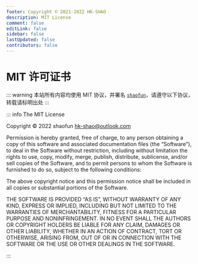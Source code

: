 ```yaml
---
footer: Copyright © 2021-2022 HK-SHAO
description: MIT License
comment: false
editLink: false
sidebar: false
lastUpdated: false
contributors: false
---
```


# MIT 许可证书
::: warning
本站所有内容均使用 MIT 协议，并署名 [`shaofun`](//shao.fun)，请遵守以下协议，转载请标明出处
:::

::: info The MIT License

<div style="font-family: var(--font-family-serif)">

Copyright © 2022 shaofun <hk-shao@outlook.com>

Permission is hereby granted, free of charge, to any person obtaining a copy of this software and associated documentation files (the “Software”), to deal in the Software without restriction, including without limitation the rights to use, copy, modify, merge, publish, distribute, sublicense, and/or sell copies of the Software, and to permit persons to whom the Software is furnished to do so, subject to the following conditions:

The above copyright notice and this permission notice shall be included in all copies or substantial portions of the Software.

THE SOFTWARE IS PROVIDED “AS IS”, WITHOUT WARRANTY OF ANY KIND, EXPRESS OR IMPLIED, INCLUDING BUT NOT LIMITED TO THE WARRANTIES OF MERCHANTABILITY, FITNESS FOR A PARTICULAR PURPOSE AND NONINFRINGEMENT. IN NO EVENT SHALL THE AUTHORS OR COPYRIGHT HOLDERS BE LIABLE FOR ANY CLAIM, DAMAGES OR OTHER LIABILITY, WHETHER IN AN ACTION OF CONTRACT, TORT OR OTHERWISE, ARISING FROM, OUT OF OR IN CONNECTION WITH THE SOFTWARE OR THE USE OR OTHER DEALINGS IN THE SOFTWARE.

</div>

:::
